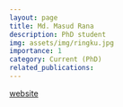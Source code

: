 ```yaml
---
layout: page
title: Md. Masud Rana
description: PhD student
img: assets/img/ringku.jpg
importance: 1
category: Current (PhD)
related_publications:
---
```

[website](https://ringku09.github.io/)
